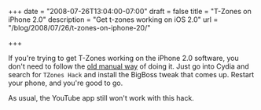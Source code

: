 +++
date = "2008-07-26T13:04:00-07:00"
draft = false
title = "T-Zones on iPhone 2.0"
description = "Get t-zones working on iOS 2.0"
url = "/blog/2008/07/26/t-zones-on-iphone-20/"

+++

If you're trying to get T-Zones working on the iPhone 2.0 software, you don't need to follow the [old manual way](../1) of doing it. Just go into Cydia and search for `TZones Hack` and install the BigBoss tweak that comes up. Restart your phone, and you're good to go.

As usual, the YouTube app still won't work with this hack.
